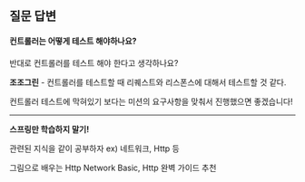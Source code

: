 ## 질문 답변

#### 컨트롤러는 어떻게 테스트 해야하나요?

반대로 컨트롤러를 테스트 해야 한다고 생각하나요?

**조조그린** - 컨트롤러를 테스트할 때 리퀘스트와 리스폰스에 대해서 테스트할 것 같다.

컨트롤러 테스트에 막혀있기 보다는 미션의 요구사항을 맞춰서 진행했으면 좋겠습니다!



---



**스프링만 학습하지 말기!**

관련된 지식을 같이 공부하자 ex) 네트워크, Http 등

그림으로 배우는 Http Network Basic, Http 완벽 가이드 추천